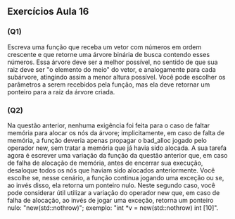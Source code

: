 ## Exercícios Aula 16

### (Q1)
Escreva uma função que receba um vetor com números em ordem crescente e que retorne uma árvore binária de busca contendo esses números. Essa árvore deve ser a melhor possível, no sentido de que sua raiz deve ser "o elemento do meio" do vetor, e analogamente para cada subárvore, atingindo assim a menor altura possível. Você pode escolher os parâmetros a serem recebidos pela função, mas ela deve retornar um ponteiro para a raiz da árvore criada.

### (Q2)
Na questão anterior, nenhuma exigência foi feita para o caso de faltar memória para alocar os nós da árvore; implicitamente, em caso de falta de memória, a função deveria apenas propagar o bad_alloc jogado pelo operador new, sem tratar a memória que já havia sido alocada. A sua tarefa agora é escrever uma variação da função da questão anterior que, em caso de falha de alocação de memória, antes de encerrar sua execução, desaloque todos os nós que haviam sido alocados anteriormente. Você escolhe se, nesse cenário, a função continua jogando uma exceção ou se, ao invés disso, ela retorna um ponteiro nulo. Neste segundo caso, você pode considerar útil utilizar a variação do operador new que, em caso de falha de alocação, ao invés de jogar uma exceção, retorna um ponteiro nulo: "new(std::nothrow)"; exemplo: "int *v = new(std::nothrow) int [10]".
